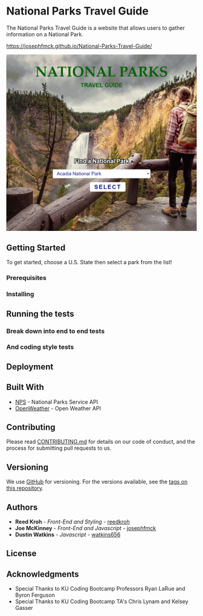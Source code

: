 # National Parks Travel Guide

The National Parks Travel Guide is a website that allows users to gather information on a National Park.

https://josephfmck.github.io/National-Parks-Travel-Guide/

![ScreenShot of our page](images/ScreenShot.PNG)

## Getting Started

To get started, choose a U.S. State then select a park from the list!

### Prerequisites

### Installing

## Running the tests

### Break down into end to end tests

### And coding style tests

## Deployment

## Built With

- [NPS](https://www.nps.gov/subjects/digital/nps-data-api.htm) - National Parks Service API
- [OpenWeather](https://openweathermap.org/api) - Open Weather API

## Contributing

Please read [CONTRIBUTING.md](link) for details on our code of conduct, and the process for submitting pull requests to us.

## Versioning

We use [GitHub](www.github.com) for versioning. For the versions available, see the [tags on this repository](https://github.com/your/project/tags).

## Authors

- **Reed Kroh** - _Front-End and Styling_ - [reedkroh](https://github.com/reedkroh)
- **Joe McKinney** - _Front-End and Javascript_ - [josephfmck](https://github.com/josephfmck)
- **Dustin Watkins** - _Javascript_ - [watkins656](https://github.com/watkins656)

## License

## Acknowledgments

- Special Thanks to KU Coding Bootcamp Professors Ryan LaRue and Byron Ferguson
- Special Thanks to KU Coding Bootcamp TA's Chris Lynam and Kelsey Gasser
